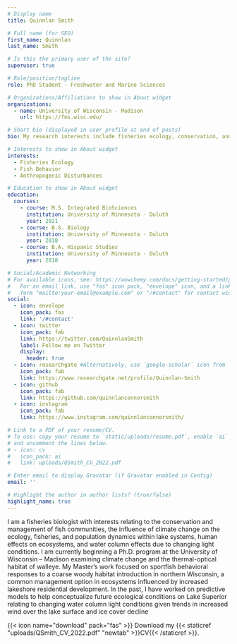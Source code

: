 ```yaml
---
# Display name
title: Quinnlan Smith

# Full name (for SEO)
first_name: Quinnlan
last_name: Smith

# Is this the primary user of the site?
superuser: true

# Role/position/tagline
role: PhD Student - Freshwater and Marine Sciences

# Organizations/Affiliations to show in About widget
organizations:
  - name: University of Wisconsin - Madison
    url: https://fms.wisc.edu/

# Short bio (displayed in user profile at end of posts)
bio: My research interests include fisheries ecology, conservation, and management. 

# Interests to show in About widget
interests:
  - Fisheries Ecology
  - Fish Behavior
  - Anthropogenic Disturbances 

# Education to show in About widget
education:
  courses:
    - course: M.S. Integrated BioSciences 
      institution: University of Minnesota - Duluth
      year: 2021
    - course: B.S. Biology 
      institution: University of Minnesota - Duluth
      year: 2018
    - course: B.A. Hispanic Studies 
      institution: University of Minnesota - Duluth
      year: 2018

# Social/Academic Networking
# For available icons, see: https://wowchemy.com/docs/getting-started/page-builder/#icons
#   For an email link, use "fas" icon pack, "envelope" icon, and a link in the
#   form "mailto:your-email@example.com" or "/#contact" for contact widget.
social:
  - icon: envelope
    icon_pack: fas
    link: '/#contact'
  - icon: twitter
    icon_pack: fab
    link: https://twitter.com/QuinnlanSmith
    label: Follow me on Twitter
    display:
      header: true
  - icon: researchgate #Alternatively, use `google-scholar` icon from `ai` icon pack
    icon_pack: fab
    link: https://www.researchgate.net/profile/Quinnlan-Smith
  - icon: github
    icon_pack: fab
    link: https://github.com/quinnlanconnorsmith
  - icon: instagram
    icon_pack: fab
    link: https://www.instagram.com/quinnlanconnorsmith/

# Link to a PDF of your resume/CV.
# To use: copy your resume to `static/uploads/resume.pdf`, enable `ai` icons in `params.yaml`,
# and uncomment the lines below.
# - icon: cv
#   icon_pack: ai
#   link: uploads/QSmith_CV_2022.pdf

# Enter email to display Gravatar (if Gravatar enabled in Config)
email: ''

# Highlight the author in author lists? (true/false)
highlight_name: true
---
```


I am a fisheries biologist with interests relating to the conservation and management of fish communities, the influence of climate change on the ecology, fisheries, and population dynamics within lake systems, human effects on ecosystems, and water column effects due to changing light conditions. I am currently beginning a Ph.D. program at the University of Wisconsin – Madison examining climate change and the thermal-optical habitat of walleye. My Master’s work focused on sportfish behavioral responses to a coarse woody habitat introduction in northern Wisconsin, a common management option in ecosystems influenced by increased lakeshore residential development. In the past, I have worked on predictive models to help conceptualize future ecological conditions on Lake Superior relating to changing water column light conditions given trends in increased wind over the lake surface and ice cover decline


{{< icon name="download" pack="fas" >}} Download my {{< staticref "uploads/QSmith_CV_2022.pdf" "newtab" >}}CV{{< /staticref >}}.
